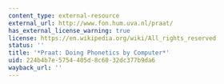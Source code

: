 ```yaml
---
content_type: external-resource
external_url: http://www.fon.hum.uva.nl/praat/
has_external_license_warning: true
license: https://en.wikipedia.org/wiki/All_rights_reserved
status: ''
title: '*Praat: Doing Phonetics by Computer*'
uid: 224b4b7e-5754-405d-8c60-32dc377b9da6
wayback_url: ''
---
```

